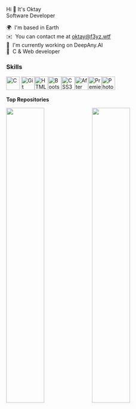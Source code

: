 <p>Hi 👋 It's Oktay <br>
Software Developer</p>
<p>🌍  I'm based in Earth <br>
✉️  You can contact me at <a href="mailto:oktay@f3yz.wtf">oktay@f3yz.wtf</a><br>
🚀  I'm currently working on DeepAny.AI <br>
🧠  C & Web developer <br>


### Skills


<p align="left">
<a href="https://docs.microsoft.com/en-us/cpp/?view=msvc-170" target="_blank" rel="noreferrer"><img src="https://raw.githubusercontent.com/danielcranney/readme-generator/main/public/icons/skills/c-colored.svg" width="36" height="36" alt="C" /></a>
<a href="https://git-scm.com/" target="_blank" rel="noreferrer"><img src="https://raw.githubusercontent.com/danielcranney/readme-generator/main/public/icons/skills/git-colored.svg" width="36" height="36" alt="Git" /></a><a href="https://developer.mozilla.org/en-US/docs/Glossary/HTML5" target="_blank" rel="noreferrer"><img src="https://raw.githubusercontent.com/danielcranney/readme-generator/main/public/icons/skills/html5-colored.svg" width="36" height="36" alt="HTML5" /></a><a href="https://getbootstrap.com/" target="_blank" rel="noreferrer"><img src="https://raw.githubusercontent.com/danielcranney/readme-generator/main/public/icons/skills/bootstrap-colored.svg" width="36" height="36" alt="Bootstrap" /></a><a href="https://www.w3.org/TR/CSS/#css" target="_blank" rel="noreferrer"><img src="https://raw.githubusercontent.com/danielcranney/readme-generator/main/public/icons/skills/css3-colored.svg" width="36" height="36" alt="CSS3" /></a><a href="https://www.adobe.com/uk/products/aftereffects.html" target="_blank" rel="noreferrer"><img src="https://raw.githubusercontent.com/danielcranney/readme-generator/main/public/icons/skills/aftereffects-colored.svg" width="36" height="36" alt="After Effects" /></a><a href="https://www.adobe.com/uk/products/premiere.html" target="_blank" rel="noreferrer"><img src="https://raw.githubusercontent.com/danielcranney/readme-generator/main/public/icons/skills/premierepro-colored.svg" width="36" height="36" alt="Premiere Pro" /></a><a href="https://www.adobe.com/uk/products/photoshop.html" target="_blank" rel="noreferrer"><img src="https://raw.githubusercontent.com/danielcranney/readme-generator/main/public/icons/skills/photoshop-colored.svg" width="36" height="36" alt="Photoshop" /></a></p>



<b>Top Repositories</b>

<div width="100%" align="center"><a href="https://github.com/oktaycb/42_Piscine" align="left"><img align="left" width="45%" src="https://github-readme-stats.vercel.app/api/pin/?username=oktaycb&repo=42_Piscine&title_color=ef4444&text_color=ffffff&icon_color=ef4444&bg_color=1c1917&hide_border=true&locale=en" /></a>

<div width="100%" align="center"><a href="https://github.com/oktaycb/DeepAny.AI" align="left"><img align="left" width="45%" src="https://github-readme-stats.vercel.app/api/pin/?username=oktaycb&repo=DeepAny.AI&title_color=ef4444&text_color=ffffff&icon_color=ef4444&bg_color=1c1917&hide_border=true&locale=en" /></a></div><br /><br /><br /><br /><br /><br /><br />



